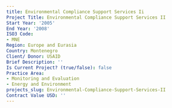 ```yaml
---
title: Environmental Compliance Support Services Ii
Project Title: Environmental Compliance Support Services II
Start Year: '2005'
End Year: '2008'
ISO3 Code:
- MNE
Region: Europe and Eurasia
Country: Montenegro
Client/ Donor: USAID
Brief Description: ''
Is Current Project? (true/false): false
Practice Area:
- Monitoring and Evaluation
- Energy and Environment
projects_slug: Environmental-Compliance-Support-Services-II
Contract Value USD: ''
---
```


